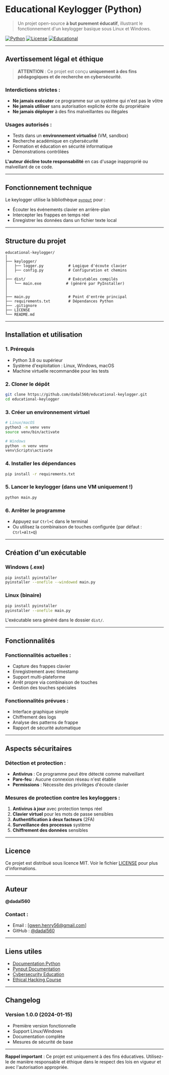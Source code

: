 # Educational Keylogger (Python)

> Un projet open-source **à but purement éducatif**, illustrant le fonctionnement d'un keylogger basique sous Linux et Windows.

[![Python](https://img.shields.io/badge/Python-3.8%2B-blue.svg)](https://www.python.org/)
[![License](https://img.shields.io/badge/License-MIT-green.svg)](LICENSE)
[![Educational](https://img.shields.io/badge/Purpose-Educational-yellow.svg)]()

---

## Avertissement légal et éthique

> **ATTENTION** : Ce projet est conçu **uniquement à des fins pédagogiques et de recherche en cybersécurité**.

### Interdictions strictes :
- **Ne jamais exécuter** ce programme sur un système qui n'est pas le vôtre
- **Ne jamais utiliser** sans autorisation explicite écrite du propriétaire
- **Ne jamais déployer** à des fins malveillantes ou illégales

### Usages autorisés :
- Tests dans un **environnement virtualisé** (VM, sandbox)
- Recherche académique en cybersécurité
- Formation et éducation en sécurité informatique
- Démonstrations contrôlées

**L'auteur décline toute responsabilité** en cas d'usage inapproprié ou malveillant de ce code.

---


## Fonctionnement technique

Le keylogger utilise la bibliothèque [`pynput`](https://pynput.readthedocs.io/) pour :
- Écouter les événements clavier en arrière-plan
- Intercepter les frappes en temps réel
- Enregistrer les données dans un fichier texte local

---

## Structure du projet

```
educational-keylogger/
│
├── keylogger/
│   ├── logger.py           # Logique d'écoute clavier
│   ├── config.py           # Configuration et chemins
│
├── dist/                   # Exécutables compilés
│   └── main.exe           # (généré par PyInstaller)
│
│
├── main.py                 # Point d'entrée principal
├── requirements.txt        # Dépendances Python
├── .gitignore
├── LICENSE
└── README.md
```

---

## Installation et utilisation

### 1. Prérequis
- Python 3.8 ou supérieur
- Système d'exploitation : Linux, Windows, macOS
- Machine virtuelle recommandée pour les tests

### 2. Cloner le dépôt
```bash
git clone https://github.com/dadal560/educational-keylogger.git
cd educational-keylogger
```

### 3. Créer un environnement virtuel
```bash
# Linux/macOS
python3 -m venv venv
source venv/bin/activate

# Windows
python -m venv venv
venv\Scripts\activate
```

### 4. Installer les dépendances
```bash
pip install -r requirements.txt
```

### 5. Lancer le keylogger (dans une VM uniquement !)
```bash
python main.py
```

### 6. Arrêter le programme
- Appuyez sur `Ctrl+C` dans le terminal
- Ou utilisez la combinaison de touches configurée (par défaut : `Ctrl+Alt+Q`)

---

## Création d'un exécutable

### Windows (.exe)
```bash
pip install pyinstaller
pyinstaller --onefile --windowed main.py
```

### Linux (binaire)
```bash
pip install pyinstaller
pyinstaller --onefile main.py
```

L'exécutable sera généré dans le dossier `dist/`.

---

## Fonctionnalités

### Fonctionnalités actuelles :
- Capture des frappes clavier
- Enregistrement avec timestamp
- Support multi-plateforme
- Arrêt propre via combinaison de touches
- Gestion des touches spéciales

### Fonctionnalités prévues :
- Interface graphique simple
- Chiffrement des logs
- Analyse des patterns de frappe
- Rapport de sécurité automatique

---

## Aspects sécuritaires

### Détection et protection :
- **Antivirus** : Ce programme peut être détecté comme malveillant
- **Pare-feu** : Aucune connexion réseau n'est établie
- **Permissions** : Nécessite des privilèges d'écoute clavier

### Mesures de protection contre les keyloggers :
1. **Antivirus à jour** avec protection temps réel
2. **Clavier virtuel** pour les mots de passe sensibles
3. **Authentification à deux facteurs** (2FA)
4. **Surveillance des processus** système
5. **Chiffrement des données** sensibles

---

## Licence

Ce projet est distribué sous licence MIT. Voir le fichier [LICENSE](LICENSE) pour plus d'informations.

---

## Auteur

**@dadal560** 

### Contact :
- Email : [gwen.henry56@gmail.com]
- GitHub : [@dadal560](https://github.com/dadal560)

---

## Liens utiles

- [Documentation Python](https://docs.python.org/)
- [Pynput Documentation](https://pynput.readthedocs.io/)
- [Cybersecurity Education](https://www.cybrary.it/)
- [Ethical Hacking Course](https://www.coursera.org/learn/ethical-hacking)

---

## Changelog

### Version 1.0.0 (2024-01-15)
- Première version fonctionnelle
- Support Linux/Windows
- Documentation complète
- Mesures de sécurité de base

---

**Rappel important** : Ce projet est uniquement à des fins éducatives. Utilisez-le de manière responsable et éthique dans le respect des lois en vigueur et avec l'autorisation appropriée.
